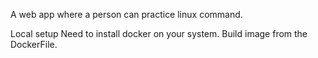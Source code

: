 A web app where a person can practice linux command.


Local setup
Need to install docker on your system.
Build image from the DockerFile.
